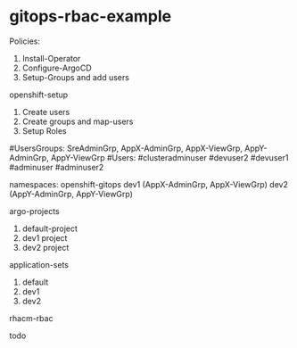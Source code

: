 # gitops-rbac-example


Policies:

1. Install-Operator
2. Configure-ArgoCD
3. Setup-Groups and add users

openshift-setup

1. Create users
2. Create groups and map-users
3. Setup Roles

#UsersGroups:  SreAdminGrp, AppX-AdminGrp, AppX-ViewGrp, AppY-AdminGrp, AppY-ViewGrp
#Users: 
#clusteradminuser
#devuser2
#devuser1
#adminuser
#adminuser2

namespaces:
openshift-gitops
dev1 (AppX-AdminGrp, AppX-ViewGrp)
dev2 (AppY-AdminGrp, AppY-ViewGrp)


argo-projects

1. default-project
2. dev1 project
3. dev2 project


application-sets

1. default
2. dev1
3. dev2


rhacm-rbac

todo







